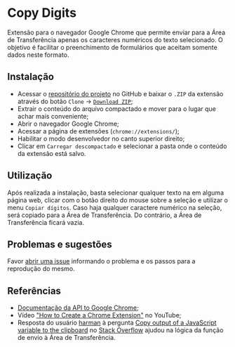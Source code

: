 # Copy Digits

Extensão para o navegador Google Chrome que permite enviar para a Área de Transferência apenas os caracteres numéricos do texto selecionado. O objetivo é facilitar o preenchimento de formulários que aceitam somente dados neste formato.

## Instalação

- Acessar o [repositório do projeto](https://github.com/mrioqueiroz/copy-digits-ext) no GitHub e baixar o `.ZIP` da extensão através do botão `Clone` -> [`Download ZIP`](https://github.com/mrioqueiroz/copy-digits-ext/archive/master.zip);
- Extrair o conteúdo do arquivo compactado e mover para o lugar que achar mais conveniente;
- Abrir o navegador Google Chrome;
- Acessar a página de extensões (`chrome://extensions/`);
- Habilitar o modo desenvolvedor no canto superior direito;
- Clicar em `Carregar descompactado` e selecionar a pasta onde o conteúdo da extensão está salvo.

## Utilização

Após realizada a instalação, basta selecionar qualquer texto na em alguma página web, clicar com o botão direito do mouse sobre a seleção e utilizar o menu `Copiar dígitos`. Caso haja qualquer caractere numérico na seleção, será copiado para a Área de Transferência. Do contrário, a Área de Transferência ficará vazia.

## Problemas e sugestões

Favor [abrir uma issue](https://github.com/mrioqueiroz/copy-digits-ext/issues) informando o problema e os passos para a reprodução do mesmo.

## Referências

- [Documentação da API to Google Chrome](https://developer.chrome.com/extensions);
- Vídeo ["How to Create a Chrome Extension"](https://www.youtube.com/watch?v=Olz4wo-ILwI) no YouTube;
- Resposta do usuário [harman](https://stackoverflow.com/users/4053800/harman) à pergunta [Copy output of a JavaScript variable to the clipboard](https://stackoverflow.com/a/33946647) no [Stack Overflow](https://stackoverflow.com) ajudou na lógica da função de envio à Área de Transferência.
